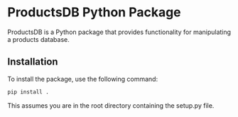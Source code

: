 # ProductsDB Python Package

ProductsDB is a Python package that provides functionality for manipulating a products database.

## Installation

To install the package, use the following command:

```bash
pip install .
```
This assumes you are in the root directory containing the setup.py file.
